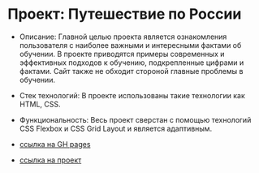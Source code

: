 # Проект: Путешествие по России

+ Описание: Главной целью проекта является ознакомления пользователя с наиболее важными и интересными фактами об обучении. В проекте приводятся примеры современных и эффективных подходов к обучению, подкрепленные цифрами и фактами. Сайт также не обходит стороной главные проблемы в обучении.

+ Стек технологий: В проекте использованы такие технологии как HTML, CSS.

+ Функциональность: Весь проект сверстан с помощью технологий CSS Flexbox и СSS Grid Layout и является адаптивным.
    
+ [ссылка на GH pages](https://synkov2102.github.io/russian-travel/)

+ [ссылка на проект](https://github.com/Synkov2102/russian-travel)




